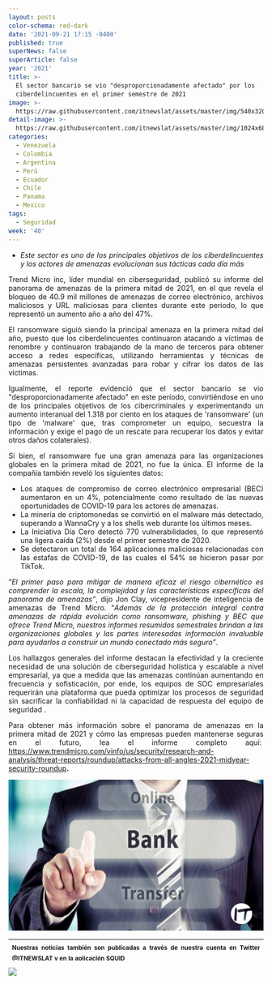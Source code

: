 ```yaml
---
layout: posts
color-schema: red-dark
date: '2021-09-21 17:15 -0400'
published: true
superNews: false
superArticle: false
year: '2021'
title: >-
  El sector bancario se vio "desproporcionadamente afectado" por los
  ciberdelincuentes en el primer semestre de 2021
image: >-
  https://raw.githubusercontent.com/itnewslat/assets/master/img/540x320/Banca-Digitalp.jpg
detail-image: >-
  https://raw.githubusercontent.com/itnewslat/assets/master/img/1024x680/Banca-Digitalg.jpg
categories:
  - Venezuela
  - Colombia
  - Argentina
  - Perú
  - Ecuador
  - Chile
  - Panama
  - Mexico
tags:
  - Seguridad
week: '40'
---
```

<ul style="list-style-type: disc; text-align: justify;">
	<li><em>Este sector es uno de los principales objetivos de los ciberdelincuentes y los actores de amenazas evolucionan sus tácticas cada día más</em></li>
</ul>
<p style="text-align: justify;">Trend Micro inc, líder mundial en ciberseguridad, publicó su informe del panorama de amenazas de la primera mitad de 2021, en el que revela el bloqueo de 40.9 mil millones de amenazas de correo electrónico, archivos maliciosos y URL maliciosas para clientes durante este periodo, lo que representó un aumento año a año del 47%.</p>
<p style="text-align: justify;">El ransomware siguió siendo la principal amenaza en la primera mitad del año, puesto que los ciberdelincuentes continuaron atacando a víctimas de renombre y continuaron trabajando de la mano de terceros para obtener acceso a redes específicas, utilizando herramientas y técnicas de amenazas persistentes avanzadas para robar y cifrar los datos de las víctimas.</p>
<p style="text-align: justify;">Igualmente, el reporte evidenció que el sector bancario se vio "desproporcionadamente afectado" en este período, convirtiéndose en uno de los principales objetivos de los cibercriminales y experimentando un aumento interanual del 1.318 por ciento en los ataques de 'ransomware' (un tipo de 'malware' que, tras comprometer un equipo, secuestra la información y exige el pago de un rescate para recuperar los datos y evitar otros daños colaterales).</p>
<p style="text-align: justify;">Si bien, el ransomware fue una gran amenaza para las organizaciones globales en la primera mitad de 2021, no fue la única. El informe de la compañía también reveló los siguientes datos:</p>

<ul style="text-align: justify;">
	<li>Los ataques de compromiso de correo electrónico empresarial (BEC) aumentaron en un 4%, potencialmente como resultado de las nuevas oportunidades de COVID-19 para los actores de amenazas.</li>
	<li>La minería de criptomonedas se convirtió en el malware más detectado, superando a WannaCry y a los shells web durante los últimos meses.</li>
	<li>La Iniciativa Día Cero detectó 770 vulnerabilidades, lo que representó una ligera caída (2%) desde el primer semestre de 2020.</li>
	<li>Se detectaron un total de 164 aplicaciones maliciosas relacionadas con las estafas de COVID-19, de las cuales el 54% se hicieron pasar por TikTok.</li>
</ul>
<p style="text-align: justify;">“<em>El primer paso para mitigar de manera eficaz el riesgo cibernético es comprender la escala, la complejidad y las características específicas del panorama de amenazas”</em>, dijo Jon Clay, vicepresidente de inteligencia de amenazas de Trend Micro. “<em>Además de la protección integral contra amenazas de rápida evolución como ransomware, phishing y BEC que ofrece Trend Micro, nuestros informes resumidos semestrales brindan a las organizaciones globales y las partes interesadas información invaluable para ayudarlos a construir un mundo conectado más seguro”</em>.</p>
<p style="text-align: justify;">Los hallazgos generales del informe destacan la efectividad y la creciente necesidad de una solución de ciberseguridad holística y escalable a nivel empresarial, ya que a medida que las amenazas continúan aumentando en frecuencia y sofisticación, por ende, los equipos de SOC empresariales requerirán una plataforma que pueda optimizar los procesos de seguridad sin sacrificar la confiabilidad ni la capacidad de respuesta del equipo de seguridad .</p>
<p style="text-align: justify;">Para obtener más información sobre el panorama de amenazas en la primera mitad de 2021 y cómo las empresas pueden mantenerse seguras en el futuro, lea el informe completo aquí:  <a href="https://www.trendmicro.com/vinfo/us/security/research-and-analysis/threat-reports/roundup/attacks-from-all-angles-2021-midyear-security-roundup">https://www.trendmicro.com/vinfo/us/security/research-and-analysis/threat-reports/roundup/attacks-from-all-angles-2021-midyear-security-roundup</a><strong>.</strong>
</p>

![](https://raw.githubusercontent.com/itnewslat/assets/master/img/540x320/Banca-Digitalp.jpg)

<table style="height: 42px;" width="569">
<tbody>
<tr>
<td style="text-align: justify;"><sub><strong>Nuestras noticias también son publicadas a través de nuestra cuenta en Twitter <a href="https://twitter.com/itnewslat?lang=es">@ITNEWSLAT</a> y en la aplicación <a href="https://squidapp.co/en/">SQUID</a></strong></sub></td>
</tr>
</tbody>
</table>

<img src="https://tracker.metricool.com/c3po.jpg?hash=56f88a41e39ab42c063cc51676587a04"/>

